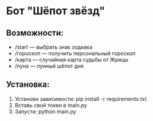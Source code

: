 # Бот "Шёпот звёзд"

## Возможности:
- /start — выбрать знак зодиака
- /гороскоп — получить персональный гороскоп
- /карта — случайная карта судьбы от Жрицы
- /луна — лунный шёпот дня

## Установка:
1. Установи зависимости:
   pip install -r requirements.txt
2. Вставь свой токен в main.py
3. Запусти:
   python main.py
